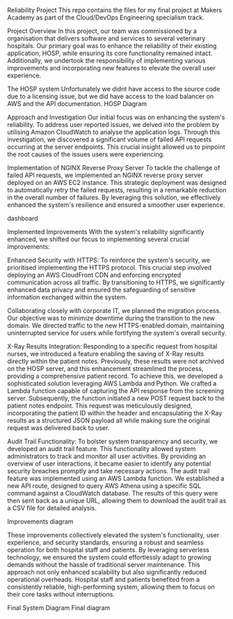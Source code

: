Reliability Project
This repo contains the files for my final project at Makers Academy as part of the Cloud/DevOps Engineering specialism track.

Project Overview
In this project, our team was commissioned by a organisation that delivers software and services to several veterinary hospitals. Our primary goal was to enhance the reliability of their existing application, HOSP, while ensuring its core functionality remained intact. Additionally, we undertook the responsibility of implementing various improvements and incorporating new features to elevate the overall user experience.

The HOSP system
Unfortunately we didnt have access to the source code due to a licensing issue, but we did have access to the load balancer on AWS and the API documentation.
HOSP Diagram

Approach and Investigation
Our initial focus was on enhancing the system's reliability. To address user reported issues, we delved into the problem by utilising Amazon CloudWatch to analyse the application logs. Through this investigation, we discovered a significant volume of failed API requests occurring at the server endpoints. This crucial insight allowed us to pinpoint the root causes of the issues users were experiencing.

Implementation of NGINX Reverse Proxy Server
To tackle the challenge of failed API requests, we implemented an NGINX reverse proxy server deployed on an AWS EC2 instance. This strategic deployment was designed to automatically retry the failed requests, resulting in a remarkable reduction in the overall number of failures. By leveraging this solution, we effectively enhanced the system's resilience and ensured a smoother user experience.

dashboard

Implemented Improvements
With the system's reliability significantly enhanced, we shifted our focus to implementing several crucial improvements:

Enhanced Security with HTTPS: To reinforce the system's security, we prioritised implementing the HTTPS protocol. This crucial step involved deploying an AWS CloudFront CDN and enforcing encrypted communication across all traffic. By transitioning to HTTPS, we significantly enhanced data privacy and ensured the safeguarding of sensitive information exchanged within the system.

Collaborating closely with corporate IT, we planned the migration process. Our objective was to minimize downtime during the transition to the new domain. We directed traffic to the new HTTPS-enabled domain, maintaining uninterrupted service for users while fortifying the system's overall security.

X-Ray Results Integration: Responding to a specific request from hospital nurses, we introduced a feature enabling the saving of X-Ray results directly within the patient notes. Previously, these results were not archived on the HOSP server, and this enhancement streamlined the process, providing a comprehensive patient record. To achieve this, we developed a sophisticated solution leveraging AWS Lambda and Python. We crafted a Lambda function capable of capturing the API response from the screening server. Subsequently, the function initiated a new POST request back to the patient notes endpoint. This request was meticulously designed, incorporating the patient ID within the header and encapsulating the X-Ray results as a structured JSON payload all while making sure the original request was delivered back to user.

Audit Trail Functionality: To bolster system transparency and security, we developed an audit trail feature. This functionality allowed system administrators to track and monitor all user activities. By providing an overview of user interactions, it became easier to identify any potential security breaches promptly and take necessary actions. The audit trail feature was implemented using an AWS Lambda function. We established a new API route, designed to query AWS Athena using a specific SQL command against a CloudWatch database. The results of this query were then sent back as a unique URL, allowing them to download the audit trail as a CSV file for detailed analysis.

Improvements diagram

These improvements collectively elevated the system's functionality, user experience, and security standards, ensuring a robust and seamless operation for both hospital staff and patients. By leveraging serverless technology, we ensured the system could effortlessly adapt to growing demands without the hassle of traditional server maintenance. This approach not only enhanced scalability but also significantly reduced operational overheads. Hospital staff and patients benefited from a consistently reliable, high-performing system, allowing them to focus on their core tasks without interruptions.

Final System Diagram
Final diagram

